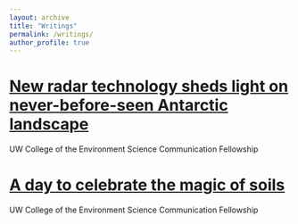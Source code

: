 ```yaml
---
layout: archive
title: "Writings"
permalink: /writings/
author_profile: true
---
```


[New radar technology sheds light on never-before-seen Antarctic landscape](https://environment.uw.edu/news/2020/02/new-radar-technology-sheds-light-on-never-before-seen-antarctic-landscape/)
======
UW College of the Environment Science Communication Fellowship


[A day to celebrate the magic of soils](https://environment.uw.edu/news/2019/12/a-day-to-celebrate-the-magic-of-soils/)
======
UW College of the Environment Science Communication Fellowship

